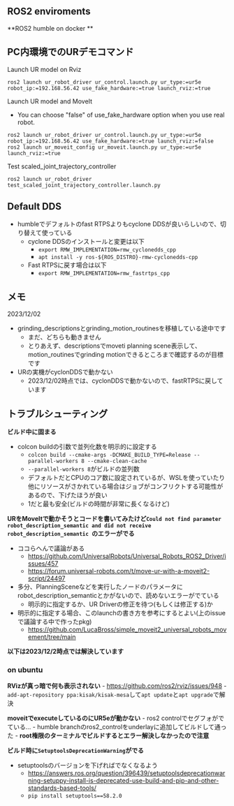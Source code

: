 ## ROS2 enviroments
**ROS2 humble on docker
**
## PC内環境でのURデモコマンド
Launch UR model on Rviz
```
ros2 launch ur_robot_driver ur_control.launch.py ur_type:=ur5e robot_ip:=192.168.56.42 use_fake_hardware:=true launch_rviz:=true
```
Launch UR model and MoveIt
- You can choose "false" of  use_fake_hardware option when you use real robot.
```
ros2 launch ur_robot_driver ur_control.launch.py ur_type:=ur5e robot_ip:=192.168.56.42 use_fake_hardware:=true launch_rviz:=false
ros2 launch ur_moveit_config ur_moveit.launch.py ur_type:=ur5e launch_rviz:=true
```

Test scaled_joint_trajectory_controller
```
ros2 launch ur_robot_driver test_scaled_joint_trajectory_controller.launch.py
```
## Default DDS
- humbleでデフォルトのfast RTPSよりもcyclone DDSが良いらしいので、切り替えて使っている
  - cyclone DDSのインストールと変更は以下
    - `export RMW_IMPLEMENTATION=rmw_cyclonedds_cpp`
    - `apt install -y ros-${ROS_DISTRO}-rmw-cyclonedds-cpp`
  - Fast RTPSに戻す場合は以下
    - `export RMW_IMPLEMENTATION=rmw_fastrtps_cpp`

## メモ
2023/12/02
- grinding_descriptionsとgrinding_motion_routinesを移植している途中です
  - まだ、どちらも動きません
  - とりあえず、descriptionsでmoveti planning scene表示して、motion_routinesでgrinding motionできるところまで確認するのが目標です
- URの実機がcyclonDDSで動かない
  - 2023/12/02時点では、cyclonDDSで動かないので、fastRTPSに戻しています

## トラブルシューティング
**ビルド中に固まる**
- colcon buildの引数で並列化数を明示的に設定する
  - `colcon build --cmake-args -DCMAKE_BUILD_TYPE=Release --parallel-workers 8 --cmake-clean-cache`
  - `--parallel-workers 8`がビルドの並列数
  - デフォルトだとCPUのコア数に設定されているが、WSLを使っていたり他にリソースがさかれている場合はジョブがコンフリクトする可能性があるので、下げたほうが良い
  - 1だと最も安全(ビルドの時間が非常に長くなるけど)

**URをMoveItで動かそうとコードを書いてみたけど`Could not find parameter robot_description_semantic and did not receive robot_description_semantic `のエラーがでる**
- ココらへんで議論がある
  - https://github.com/UniversalRobots/Universal_Robots_ROS2_Driver/issues/457
  - https://forum.universal-robots.com/t/move-ur-with-a-moveit2-script/24497
- 多分、PlanningSceneなどを実行したノードのパラメータにrobot_description_semanticとかがないので、読めないエラーがでている
  - 明示的に指定するか、UR Driverの修正を待つ(もしくは修正する)か
- 明示的に指定する場合、このlaunchの書き方を参考にするとよい(上のissueで議論する中で作ったpkg)
  - https://github.com/LucaBross/simple_moveit2_universal_robots_movement/tree/main

**以下は2023/12/2時点では解決しています**
### on ubuntu
**RVizが真っ暗で何も表示されない**
    - https://github.com/ros2/rviz/issues/948
    - `add-apt-repository ppa:kisak/kisak-mesa`して`apt update`と`apt upgrade`で解決

**moveitでexecuteしているのにUR5eが動かない**
    - ros2 controlでセグフォがでている...
    - humble branchのros2_controlをunderlayに追加してビルドして通った
    - **root権限のターミナルでビルドするとエラー解決しなかったので注意**

**ビルド時に`SetuptoolsDeprecationWarning`がでる**
- setuptoolsのバージョンを下げればでなくなるよう
  - https://answers.ros.org/question/396439/setuptoolsdeprecationwarning-setuppy-install-is-deprecated-use-build-and-pip-and-other-standards-based-tools/
  - `pip install setuptools==58.2.0`

